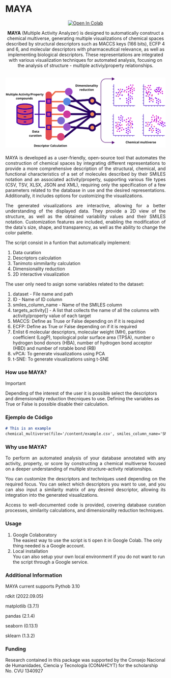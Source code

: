 # MAYA
<div align='center'>
  
[![Open In Colab](https://colab.research.google.com/assets/colab-badge.svg)](https://colab.research.google.com/drive/17SSd2BuBfMffRJKJwfYrDPwK3khvvAIj?usp=sharing)
<p align='center'>

**MAYA** (Multiple Activity Analyzer) is designed to automatically construct a chemical multiverse, generating multiple visualizations of chemical spaces described by structural descriptors such as MACCS keys (166 bits), ECFP 4 and 6, and molecular descriptors with pharmaceutical relevance, as well as implementing biological descriptors. These representations are integrated with various visualization techniques for automated analysis, focusing on the analysis of structure - multiple activiy/property relationships.

![Process](https://github.com/ApSirius/Autimated-Analysis-of-Structure-Multiple-Property-Relationships/blob/d35816f1e1c1e1da9aa98790b7fc91065f5f6162/Chemical%20multiverse.png)
---
</div>
<p align='justify'>
MAYA is developed as a user-friendly, open-source tool that automates the construction of chemical spaces by integrating different representations to provide a more comprehensive description of the structural, chemical, and functional characteristics of a set of molecules described by their SMILES notation and an associated activity/property, supporting various file types (CSV, TSV, XLSX, JSON and XML), requiring only the specification of a few parameters related to the database in use and the desired representations. Additionally, it includes options for customizing the visualizations.
<p align='justify'>
The generated visualizations are interactive, allowing for a better understanding of the displayed data. They provide a 2D view of the structure, as well as the obtained variability values and their SMILES notation. Customization features are included, enabling the modification of the data's size, shape, and transparency, as well as the ability to change the color palette.

<p align='justify'>
The script consist in a funtion that automatically implement:
  
1. Data curation
2. Descriptors calculation
3. Tanimoto simmilarity calculation
4. Dimensionality reduction
5. 2D interactive visualization

The user only need to asign some variables related to the dataset:

1. dataset - File name and path
2. ID - Name of ID column
3. smiles_column_name - Name of the SMILES column
4. targets_activity[] - A list that collects the name of all the columns with activity/property value of each target
5. MACCS: Define as Truse or False depending on if it is required
6. ECFP: Define as True or False depending on if it is required
7. Enlist 6 molecular descriptors, molecular weight (MH), partition coefficient (LogP), topological polar surface area (TPSA), number o hydrogen bond donors (HBA), number of hydrogen bond acceptor (HBD) and number of rotable bond (RB)
8. vPCA: To generate visualizations using PCA 
9. t-SNE: To generate visualizations using t-SNE

### How use MAYA?

>[!IMPORTANT]
>Depending of the interest of the user it is possible select the descriptors and dimensionality reduction thecniques to use. Defining the variables as True or False is possible disable their calculation.
### Ejemplo de Código

```markdown
# This is an example
chemical_multiverse(file='/content/example.csv', smiles_column_name='SMILES', target_activities=['Target_1', 'Target_2', 'Target_3'], MACCS=Falce, ECFP=True, MD=Falce, vPCA=True, t-SNE=True )
```
### Why use MAYA?
<p align='justify'>
To perform an automated analysis of your database annotated with any activity, property, or score by constructing a chemical multiverse focused on a deeper understanding of multiple structure-activity relationships. 
<p align='justify'>
You can customize the descriptors and techniques used depending on the required focus. You can select which descriptors you want to use, and you can also input a similarity matrix of any desired descriptor, allowing its integration into the generated visualizations.
<p align='justify'>
Access to well-documented code is provided, covering database curation processes, similarity calculations, and dimensionality reduction techniques.

### Usage
1. Google Colaboratory <br> The easiest way to use the script is ti open it in Google Colab. The only thing needed is a Google account.
2. Local installation <br> You can also setup your own local environment if you do not want to run the script through a Google service.

### Additional Information
<p align='justify'>
MAYA current supports Pythob 3.10

rdkit (2022.09.05)

matplotlib (3.7.1)

pandas (2.1.4)

seaborn (0.13.1)

sklearn (1.3.2)

### Funding
Research contained in this package was supported by the Consejo Nacional de Humanidades, Ciencia y Tecnología (CONAHCYT) for the scholarship No. CVU 1340927
